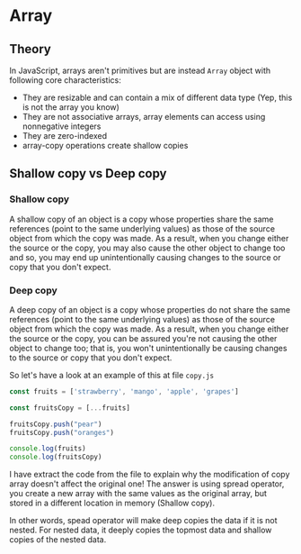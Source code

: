 # Array
## Theory
In JavaScript, arrays aren't primitives but are instead `Array` object with following core characteristics:
- They are resizable and can contain a mix of different data type (Yep, this is not the array you know)
- They are not associative arrays, array elements can access using nonnegative integers 
- They are zero-indexed
- array-copy operations create shallow copies

## Shallow copy vs Deep copy
### Shallow copy
A shallow copy of an object is a copy whose properties share the same references (point to the same underlying values) as those of the source object from which the copy was made. As a result, when you change either the source or the copy, you may also cause the other object to change too and so, you may end up unintentionally causing changes to the source or copy that you don't expect.
### Deep copy
A deep copy of an object is a copy whose properties do not share the same references (point to the same underlying values) as those of the source object from which the copy was made. As a result, when you change either the source or the copy, you can be assured you're not causing the other object to change too; that is, you won't unintentionally be causing changes to the source or copy that you don't expect.

So let's have a look at an example of this at file `copy.js`

```javascript
const fruits = ['strawberry', 'mango', 'apple', 'grapes']

const fruitsCopy = [...fruits]

fruitsCopy.push("pear")
fruitsCopy.push("oranges")

console.log(fruits)
console.log(fruitsCopy)
```

I have extract the code from the file to explain why the modification of copy array doesn't affect the original one!
The answer is using spread operator, you create a new array with the same values as the original array, but stored in a different location in memory (Shallow copy).

In other words, spead operator will make deep copies the data if it is not nested. For nested data, it deeply copies the topmost data and shallow copies of the nested data.


